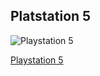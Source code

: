 ## Platstation 5

![Playstation 5](url/play5.png "Playstation 5")


[Playstation 5](https://www.google.com/search?q=playstation+5&rlz=1C1GCEA_enIT893IT893&sxsrf=ALeKk03a5W7cs31OXTlzlDdNI3q2-eYnlw:1614106717370&source=lnms&tbm=isch&sa=X&ved=2ahUKEwj5nZKM2IDvAhULy6QKHa91CyYQ_AUoA3oECCwQBQ&biw=2133&bih=1076#imgrc=Zf6iwOfIL7gOTM/ "Playstation 5")





